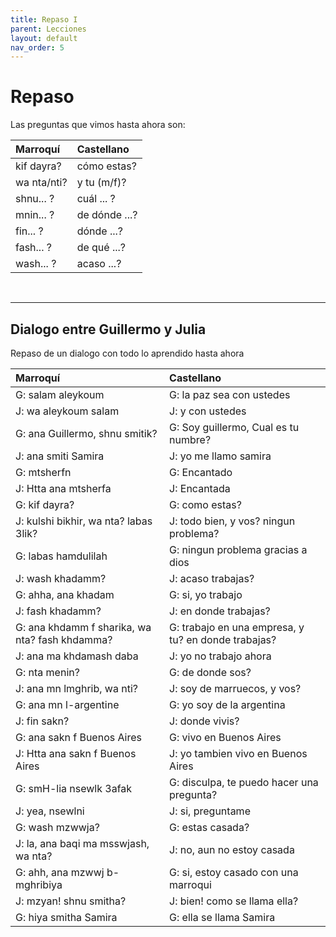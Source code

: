 ```yaml
---
title: Repaso I
parent: Lecciones
layout: default
nav_order: 5
---
```


# Repaso

Las preguntas que vimos hasta ahora son:

| Marroquí    | Castellano    |
|:------------|:--------------|
| kif dayra?  | cómo estas?   |
| wa nta/nti? | y tu (m/f)?   |
| shnu... ?   | cuál ... ?    |
| mnin... ?   | de dónde ...? |
| fin... ?    | dónde ...?    |
| fash... ?   | de qué ...?   |
| wash... ?   | acaso ...?    |

<br />

---

## Dialogo entre Guillermo y Julia

Repaso de un dialogo con todo lo aprendido hasta ahora

| Marroquí                                       | Castellano                                          |
|:-----------------------------------------------|:----------------------------------------------------|
| G: salam aleykoum                              | G: la paz sea con ustedes                           |
| J: wa aleykoum salam                           | J: y con ustedes                                    |
| G: ana Guillermo, shnu smitik?                 | G: Soy guillermo, Cual es tu numbre?                |
| J: ana smiti Samira                            | J: yo me llamo samira                               |
| G: mtsherfn                                    | G: Encantado                                        |
| J: Htta ana mtsherfa                           | J: Encantada                                        |
| G: kif dayra?                                  | G: como estas?                                      |
| J: kulshi bikhir, wa nta? labas 3lik?          | J: todo bien, y vos? ningun problema?               |
| G: labas hamdulilah                            | G: ningun problema gracias a dios                   |
| J: wash khadamm?                               | J: acaso trabajas?                                  |
| G: ahha, ana khadam                            | G: si, yo trabajo                                   |
| J: fash khadamm?                               | J: en donde trabajas?                               |
| G: ana khdamm f sharika, wa nta? fash khdamma? | G: trabajo en una empresa, y tu? en donde trabajas? |
| J: ana ma khdamash daba                        | J: yo no trabajo ahora                              |
| G: nta menin?                                  | G: de donde sos?                                    |
| J: ana mn lmghrib, wa nti?                     | J: soy de marruecos, y vos?                         |
| G: ana mn l-argentine                          | G: yo soy de la argentina                           |
| J: fin sakn?                                   | J: donde vivis?                                     |
| G: ana sakn f Buenos Aires                     | G: vivo en Buenos Aires                             |
| J: Htta ana sakn f Buenos Aires                | J: yo tambien vivo en Buenos Aires                  |
| G: smH-lia nsewlk 3afak                        | G: disculpa, te puedo hacer una pregunta?           |
| J: yea, nsewlni                                | J: si, preguntame                                   |
| G: wash mzwwja?                                | G: estas casada?                                    |
| J: la, ana baqi ma msswjash, wa nta?           | J: no, aun no estoy casada                          |
| G: ahh, ana mzwwj b-mghribiya                  | G: si, estoy casado con una marroqui                |
| J: mzyan! shnu smitha?                         | J: bien! como se llama ella?                        |
| G: hiya smitha Samira                          | G: ella se llama Samira                             |